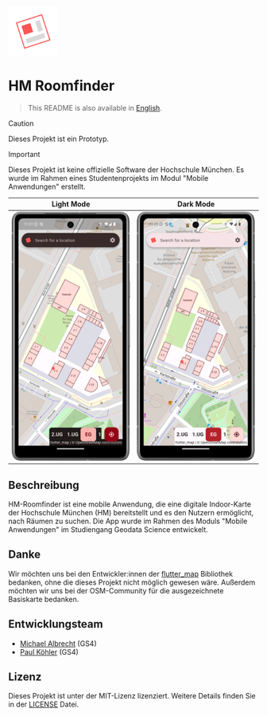 <img alt="Logo" src="assets/Android/foreground.png" height="100"/>

# HM Roomfinder

> This README is also available in [English](README_en.md).

> [!CAUTION]
> Dieses Projekt ist ein Prototyp.

> [!IMPORTANT]
> Dieses Projekt ist keine offizielle Software der Hochschule München. Es wurde im Rahmen eines Studentenprojekts im Modul "Mobile Anwendungen" erstellt.


| Light Mode | Dark Mode |
| --- | --- |
| <img alt="Screenshot" src="docs/images/screenshot_dark.png" height="500"/> | <img alt="Screenshot" src="docs/images/screenshot_light.png" height="500"/> |

## Beschreibung

HM-Roomfinder ist eine mobile Anwendung, die eine digitale Indoor-Karte der Hochschule München (HM) bereitstellt und es den Nutzern ermöglicht, nach Räumen zu suchen.
Die App wurde im Rahmen des Moduls "Mobile Anwendungen" im Studiengang Geodata Science entwickelt.

## Danke

Wir möchten uns bei den Entwickler:innen der [flutter_map](https://github.com/fleaflet/flutter_map) Bibliothek bedanken, ohne die dieses Projekt nicht möglich gewesen wäre.
Außerdem möchten wir uns bei der OSM-Community für die ausgezeichnete Basiskarte bedanken.

## Entwicklungsteam

- [Michael Albrecht](https://github.com/michael11albrecht) (GS4)
- [Paul Köhler](https://github.com/paulkoehlerdev) (GS4)

## Lizenz

Dieses Projekt ist unter der MIT-Lizenz lizenziert. Weitere Details finden Sie in der [LICENSE](LICENSE) Datei.